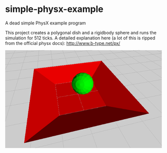 # simple-physx-example
A dead simple PhysX example program

This project creates a polygonal dish and a rigidbody sphere and runs the simulation for 512 ticks.
A detailed explanation here (a lot of this is ripped from the official physx docs):
http://www.b-type.net/px/

<img src="physxexample.png"/>
